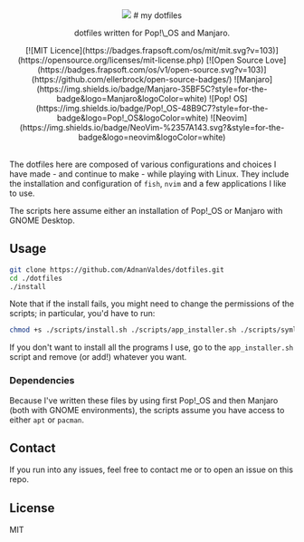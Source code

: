 <div align="center">
    <img alt"my dotfiles" src="https://dotfiles.github.io/images/dotfiles-logo.png">
    # my dotfiles
</div>
<p align="center">
dotfiles written for Pop!\_OS and Manjaro.
</p>

<div align="center">
    [![MIT Licence](https://badges.frapsoft.com/os/mit/mit.svg?v=103)](https://opensource.org/licenses/mit-license.php)
    [![Open Source Love](https://badges.frapsoft.com/os/v1/open-source.svg?v=103)](https://github.com/ellerbrock/open-source-badges/)
    ![Manjaro](https://img.shields.io/badge/Manjaro-35BF5C?style=for-the-badge&logo=Manjaro&logoColor=white)
    ![Pop! OS](https://img.shields.io/badge/Pop!_OS-48B9C7?style=for-the-badge&logo=Pop!_OS&logoColor=white)
    ![Neovim](https://img.shields.io/badge/NeoVim-%2357A143.svg?&style=for-the-badge&logo=neovim&logoColor=white)
</div>
<br />

The dotfiles here are composed of various configurations and choices I have made - and continue to make - while playing with Linux. They include the installation and configuration of `fish`, `nvim` and a few applications I like to use. 

The scripts here assume either an installation of Pop!\_OS or Manjaro with GNOME Desktop.

## Usage

```Bash
git clone https://github.com/AdnanValdes/dotfiles.git
cd ./dotfiles
./install
```

Note that if the install fails, you might need to change the permissions of the scripts; in particular, you'd have to run:
```Bash
chmod +s ./scripts/install.sh ./scripts/app_installer.sh ./scripts/symlink_dotfiles.sh
```

If you don't want to install all the programs I use, go to the `app_installer.sh` script and remove (or add!) whatever you want.


### Dependencies

Because I've written these files by using first Pop!\_OS and then Manjaro (both with GNOME environments), the scripts assume you have access to either `apt` or `pacman`. 

## Contact

If you run into any issues, feel free to contact me or to open an issue on this repo.

## License

MIT


